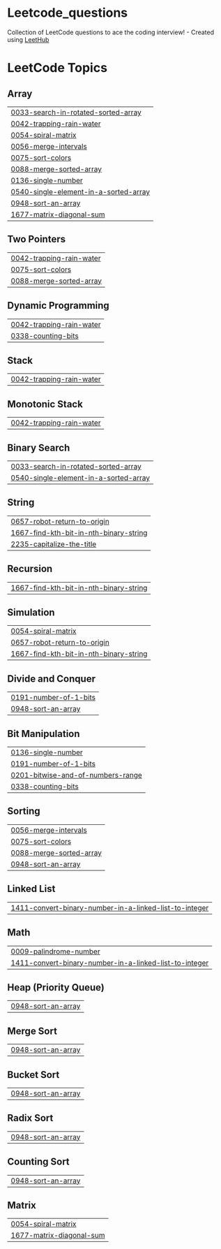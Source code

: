 # Leetcode_questions
Collection of LeetCode questions to ace the coding interview! - Created using [LeetHub](https://github.com/QasimWani/LeetHub)

<!---LeetCode Topics Start-->
# LeetCode Topics
## Array
|  |
| ------- |
| [0033-search-in-rotated-sorted-array](https://github.com/satyasmishra19/Leetcode_questions/tree/master/0033-search-in-rotated-sorted-array) |
| [0042-trapping-rain-water](https://github.com/satyasmishra19/Leetcode_questions/tree/master/0042-trapping-rain-water) |
| [0054-spiral-matrix](https://github.com/satyasmishra19/Leetcode_questions/tree/master/0054-spiral-matrix) |
| [0056-merge-intervals](https://github.com/satyasmishra19/Leetcode_questions/tree/master/0056-merge-intervals) |
| [0075-sort-colors](https://github.com/satyasmishra19/Leetcode_questions/tree/master/0075-sort-colors) |
| [0088-merge-sorted-array](https://github.com/satyasmishra19/Leetcode_questions/tree/master/0088-merge-sorted-array) |
| [0136-single-number](https://github.com/satyasmishra19/Leetcode_questions/tree/master/0136-single-number) |
| [0540-single-element-in-a-sorted-array](https://github.com/satyasmishra19/Leetcode_questions/tree/master/0540-single-element-in-a-sorted-array) |
| [0948-sort-an-array](https://github.com/satyasmishra19/Leetcode_questions/tree/master/0948-sort-an-array) |
| [1677-matrix-diagonal-sum](https://github.com/satyasmishra19/Leetcode_questions/tree/master/1677-matrix-diagonal-sum) |
## Two Pointers
|  |
| ------- |
| [0042-trapping-rain-water](https://github.com/satyasmishra19/Leetcode_questions/tree/master/0042-trapping-rain-water) |
| [0075-sort-colors](https://github.com/satyasmishra19/Leetcode_questions/tree/master/0075-sort-colors) |
| [0088-merge-sorted-array](https://github.com/satyasmishra19/Leetcode_questions/tree/master/0088-merge-sorted-array) |
## Dynamic Programming
|  |
| ------- |
| [0042-trapping-rain-water](https://github.com/satyasmishra19/Leetcode_questions/tree/master/0042-trapping-rain-water) |
| [0338-counting-bits](https://github.com/satyasmishra19/Leetcode_questions/tree/master/0338-counting-bits) |
## Stack
|  |
| ------- |
| [0042-trapping-rain-water](https://github.com/satyasmishra19/Leetcode_questions/tree/master/0042-trapping-rain-water) |
## Monotonic Stack
|  |
| ------- |
| [0042-trapping-rain-water](https://github.com/satyasmishra19/Leetcode_questions/tree/master/0042-trapping-rain-water) |
## Binary Search
|  |
| ------- |
| [0033-search-in-rotated-sorted-array](https://github.com/satyasmishra19/Leetcode_questions/tree/master/0033-search-in-rotated-sorted-array) |
| [0540-single-element-in-a-sorted-array](https://github.com/satyasmishra19/Leetcode_questions/tree/master/0540-single-element-in-a-sorted-array) |
## String
|  |
| ------- |
| [0657-robot-return-to-origin](https://github.com/satyasmishra19/Leetcode_questions/tree/master/0657-robot-return-to-origin) |
| [1667-find-kth-bit-in-nth-binary-string](https://github.com/satyasmishra19/Leetcode_questions/tree/master/1667-find-kth-bit-in-nth-binary-string) |
| [2235-capitalize-the-title](https://github.com/satyasmishra19/Leetcode_questions/tree/master/2235-capitalize-the-title) |
## Recursion
|  |
| ------- |
| [1667-find-kth-bit-in-nth-binary-string](https://github.com/satyasmishra19/Leetcode_questions/tree/master/1667-find-kth-bit-in-nth-binary-string) |
## Simulation
|  |
| ------- |
| [0054-spiral-matrix](https://github.com/satyasmishra19/Leetcode_questions/tree/master/0054-spiral-matrix) |
| [0657-robot-return-to-origin](https://github.com/satyasmishra19/Leetcode_questions/tree/master/0657-robot-return-to-origin) |
| [1667-find-kth-bit-in-nth-binary-string](https://github.com/satyasmishra19/Leetcode_questions/tree/master/1667-find-kth-bit-in-nth-binary-string) |
## Divide and Conquer
|  |
| ------- |
| [0191-number-of-1-bits](https://github.com/satyasmishra19/Leetcode_questions/tree/master/0191-number-of-1-bits) |
| [0948-sort-an-array](https://github.com/satyasmishra19/Leetcode_questions/tree/master/0948-sort-an-array) |
## Bit Manipulation
|  |
| ------- |
| [0136-single-number](https://github.com/satyasmishra19/Leetcode_questions/tree/master/0136-single-number) |
| [0191-number-of-1-bits](https://github.com/satyasmishra19/Leetcode_questions/tree/master/0191-number-of-1-bits) |
| [0201-bitwise-and-of-numbers-range](https://github.com/satyasmishra19/Leetcode_questions/tree/master/0201-bitwise-and-of-numbers-range) |
| [0338-counting-bits](https://github.com/satyasmishra19/Leetcode_questions/tree/master/0338-counting-bits) |
## Sorting
|  |
| ------- |
| [0056-merge-intervals](https://github.com/satyasmishra19/Leetcode_questions/tree/master/0056-merge-intervals) |
| [0075-sort-colors](https://github.com/satyasmishra19/Leetcode_questions/tree/master/0075-sort-colors) |
| [0088-merge-sorted-array](https://github.com/satyasmishra19/Leetcode_questions/tree/master/0088-merge-sorted-array) |
| [0948-sort-an-array](https://github.com/satyasmishra19/Leetcode_questions/tree/master/0948-sort-an-array) |
## Linked List
|  |
| ------- |
| [1411-convert-binary-number-in-a-linked-list-to-integer](https://github.com/satyasmishra19/Leetcode_questions/tree/master/1411-convert-binary-number-in-a-linked-list-to-integer) |
## Math
|  |
| ------- |
| [0009-palindrome-number](https://github.com/satyasmishra19/Leetcode_questions/tree/master/0009-palindrome-number) |
| [1411-convert-binary-number-in-a-linked-list-to-integer](https://github.com/satyasmishra19/Leetcode_questions/tree/master/1411-convert-binary-number-in-a-linked-list-to-integer) |
## Heap (Priority Queue)
|  |
| ------- |
| [0948-sort-an-array](https://github.com/satyasmishra19/Leetcode_questions/tree/master/0948-sort-an-array) |
## Merge Sort
|  |
| ------- |
| [0948-sort-an-array](https://github.com/satyasmishra19/Leetcode_questions/tree/master/0948-sort-an-array) |
## Bucket Sort
|  |
| ------- |
| [0948-sort-an-array](https://github.com/satyasmishra19/Leetcode_questions/tree/master/0948-sort-an-array) |
## Radix Sort
|  |
| ------- |
| [0948-sort-an-array](https://github.com/satyasmishra19/Leetcode_questions/tree/master/0948-sort-an-array) |
## Counting Sort
|  |
| ------- |
| [0948-sort-an-array](https://github.com/satyasmishra19/Leetcode_questions/tree/master/0948-sort-an-array) |
## Matrix
|  |
| ------- |
| [0054-spiral-matrix](https://github.com/satyasmishra19/Leetcode_questions/tree/master/0054-spiral-matrix) |
| [1677-matrix-diagonal-sum](https://github.com/satyasmishra19/Leetcode_questions/tree/master/1677-matrix-diagonal-sum) |
<!---LeetCode Topics End-->